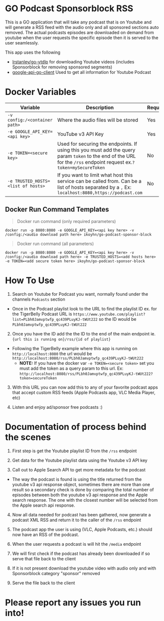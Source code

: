 # GO Podcast Sponsorblock RSS

  

This is a GO application that will take any podcast that is on Youtube and will generate a RSS feed with the audio only and all sponsored sections auto removed. The actual podcasts episodes are downloaded on demand from youtube when the user requests the specific episode then it is served to the user seamlessly.

  

This app uses the following
* [Irstanley/go-ytdlp](https://github.com/lrstanley/go-ytdlp) for downloading Youtube videos (includes Sponsorblock for removing sponsored segments)
* [google-api-go-client](https://github.com/googleapis/google-api-go-client) Used to get all information for Youtube Podcast

  
  

# Docker Variables
|Variable| Description | Required |
|--|--|--|
| `-v config:/<container path>` | Where the audio files will be stored | Yes |
| `-e GOOGLE_API_KEY=<api key>` | YouTube v3 API Key | Yes |
| `-e TOKEN=<secure key>` | Used for securing the endpoints. If using this you must add the query param `token` to the end of the URL for the `/rss` endpoint request ex.`?token=mySecureToken` | No |
| `-e TRUSTED_HOSTS=<list of hosts>` | If you want to limit what host this service can be called from. Can be a list of hosts separated by a `,` Ex: `localhost:8080,https://podcast.com` | No |

## Docker Run Command Templates
> Docker run command (only required parameters)

    docker run -p 8080:8080 -e GOOGLE_API_KEY=<api key here> -v /config:/<audio download path here> ikoyhn/go-podcast-sponsor-block
    
> Docker run command (all parameters)

    docker run -p 8080:8080 -e GOOGLE_API_KEY=<api key here> -v /config:/<audio download path here> -e TRUSTED_HOSTS=<add hosts here> -e TOKEN=<add secure token here> ikoyhn/go-podcast-sponsor-block


  
  

# How To Use

1. Search on Youtube for Podcast you want, normally found under the channels `Podcasts` section

* Once in the Podcast playlist look to the URL to find the playlist ID ex. for the TigerBelly Podcast URL is `https://www.youtube.com/playlist?list=PLbh0Jamvptwfp_qc439PLuyKJ-tWUt222` so the ID would be `PLbh0Jamvptwfp_qc439PLuyKJ-tWUt222`

2. Once you have the ID add the the ID to the end of the main endpoint ie. `{url this is running on}/rss/{id of playlist}`

* Following the TigerBelly example where this app is running on `http://localhost:8080` the url would be `http://localhost:8080/rss/PLbh0Jamvptwfp_qc439PLuyKJ-tWUt222`
	* **NOTE:** If you have the docker var `-e TOKEN=<secure token>` set you must add the token as a query param to this url. Ex: `http://localhost:8080/rss/PLbh0Jamvptwfp_qc439PLuyKJ-tWUt222?token=secureToken`

3. With this URL you can now add this to any of your favorite podcast apps that accept custom RSS feeds (Apple Podcasts app, VLC Media Player, etc)

4. Listen and enjoy ad/sponsor free podcasts :)

  

# Documentation of process behind the scenes

1. First step is get the Youtube playlist ID from the `/rss` endpoint

2. Get data for the Youtube playlist data using the Youtube v3 API key

3. Call out to Apple Search API to get more metadata for the podcast

* The way the podcast is found is using the title returned from the youtube v3 api response object, sometimes there are more than one result so a secondary check is done by comparing the total number of episodes between both the youtube v3 api response and the Apple search response. The one with the closest number will be selected from the Apple search api response.

4. Now all data needed for podcast has been gathered, now generate a podcast XML RSS and return it to the caller of the `/rss` endpoint

5. The podcast app the user is using (VLC, Apple Podcasts, etc.) should now have an RSS of the podcast.

6. When the user requests a podcast is will hit the `/media` endpoint

7. We will first check if the podcast has already been downloaded if so serve that file back to the client

8. If it is not present download the youtube video with audio only and with Sponsorblock category "sponsor" removed

9. Serve the file back to the client

# Please report any issues you run into!
